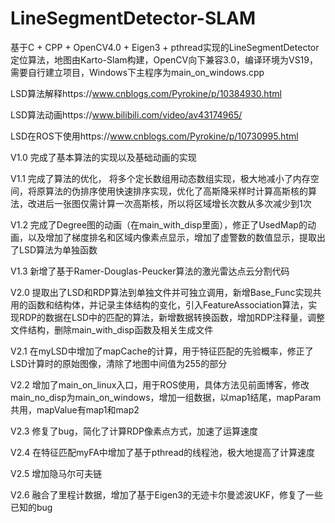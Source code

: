 # LineSegmentDetector-SLAM
基于C + CPP + OpenCV4.0 + Eigen3 + pthread实现的LineSegmentDetector定位算法，地图由Karto-Slam构建，OpenCV向下兼容3.0，编译环境为VS19，需要自行建立项目，Windows下主程序为main_on_windows.cpp

LSD算法解释https://www.cnblogs.com/Pyrokine/p/10384930.html

LSD算法动画https://www.bilibili.com/video/av43174965/

LSD在ROS下使用https://www.cnblogs.com/Pyrokine/p/10730995.html

V1.0 完成了基本算法的实现以及基础动画的实现

V1.1 完成了算法的优化， 将多个定长数组用动态数组实现，极大地减小了内存空间，将原算法的伪排序使用快速排序实现，优化了高斯降采样时计算高斯核的算法，改进后一张图仅需计算一次高斯核，所以将区域增长次数从多次减少到1次

V1.2 完成了Degree图的动画（在main_with_disp里面），修正了UsedMap的动画，以及增加了梯度排名和区域内像素点显示，增加了虚警数的数值显示，提取出了LSD算法为单独函数

V1.3 新增了基于Ramer-Douglas-Peucker算法的激光雷达点云分割代码

V2.0 提取出了LSD和RDP算法到单独文件并可独立调用，新增Base_Func实现共用的函数和结构体，并记录主体结构的变化，引入FeatureAssociation算法，实现RDP的数据在LSD中的匹配的算法，新增数据转换函数，增加RDP注释量，调整文件结构，删除main_with_disp函数及相关生成文件

V2.1 在myLSD中增加了mapCache的计算，用于特征匹配的先验概率，修正了LSD计算时的原始图像，清除了地图中间值为255的部分

V2.2 增加了main_on_linux入口，用于ROS使用，具体方法见前面博客，修改main_no_disp为main_on_windows，增加一组数据，以map1结尾，mapParam共用，mapValue有map1和map2

V2.3 修复了bug，简化了计算RDP像素点方式，加速了运算速度

V2.4 在特征匹配myFA中增加了基于pthread的线程池，极大地提高了计算速度

V2.5 增加隐马尔可夫链

V2.6 融合了里程计数据，增加了基于Eigen3的无迹卡尔曼滤波UKF，修复了一些已知的bug